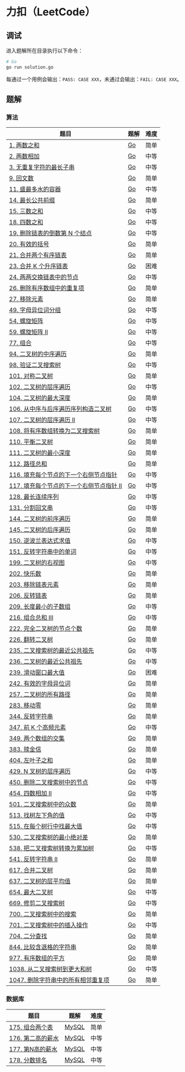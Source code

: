 # 力扣（LeetCode）

## 调试

进入题解所在目录执行以下命令：

```bash
# Go
go run solution.go
```

每通过一个用例会输出：`PASS: CASE XXX`，未通过会输出：`FAIL: CASE XXX`。

## 题解

### 算法

| 题目                                                         | 题解                                                         | 难度 |
| ------------------------------------------------------------ | ------------------------------------------------------------ | ---- |
| [1. 两数之和](https://leetcode.cn/problems/two-sum/)         | [Go](./algorithms/0001.two-sum/solution.go)                  | 简单 |
| [2. 两数相加](https://leetcode.cn/problems/add-two-numbers/) | [Go](./algorithms/0002.add-two-numbers/solution.go)          | 中等 |
| [3. 无重复字符的最长子串](https://leetcode.cn/problems/longest-substring-without-repeating-characters/) | [Go](./algorithms/0003.longest-substring-without-repeating-characters/solution.go) | 中等 |
| [9. 回文数](https://leetcode.cn/problems/palindrome-number/) | [Go](./algorithms/0009.palindrome-number/solution.go)        | 简单 |
| [11. 盛最多水的容器](https://leetcode.cn/problems/container-with-most-water/) | [Go](./algorithms/0011.container-with-most-water/solution.go) | 中等 |
| [14. 最长公共前缀](https://leetcode.cn/problems/longest-common-prefix/) | [Go](./algorithms/0014.longest-common-prefix/solution.go)    | 简单 |
| [15. 三数之和](https://leetcode.cn/problems/3sum/)           | [Go](./algorithms/0015.3sum/solution.go)                     | 中等 |
| [18. 四数之和](https://leetcode.cn/problems/4sum/)           | [Go](./algorithms/0018.4sum/solution.go)                     | 中等 |
| [19. 删除链表的倒数第 N 个结点](https://leetcode.cn/problems/remove-nth-node-from-end-of-list/) | [Go](./algorithms/0019.remove-nth-node-from-end-of-list/solution.go) | 中等 |
| [20. 有效的括号](https://leetcode.cn/problems/valid-parentheses/) | [Go](./algorithms/0020.valid-parentheses/solution.go)        | 简单 |
| [21. 合并两个有序链表](https://leetcode.cn/problems/merge-two-sorted-lists/) | [Go](./algorithms/0021.merge-two-sorted-lists/solution.go)   | 简单 |
| [23. 合并 K 个升序链表](https://leetcode.cn/problems/merge-k-sorted-lists/) | [Go](./algorithms/0023.merge-k-sorted-lists/solution.go)     | 困难 |
| [24. 两两交换链表中的节点](https://leetcode.cn/problems/swap-nodes-in-pairs/) | [Go](./algorithms/0024.swap-nodes-in-pairs/solution.go)      | 中等 |
| [26. 删除有序数组中的重复项](https://leetcode.cn/problems/remove-duplicates-from-sorted-array/) | [Go](./algorithms/0026.remove-duplicates-from-sorted-array/solution.go) | 简单 |
| [27. 移除元素](https://leetcode.cn/problems/remove-element/) | [Go](./algorithms/0027.remove-element/solution.go)           | 简单 |
| [49. 字母异位词分组](https://leetcode.cn/problems/group-anagrams/) | [Go](./algorithms/0049.group-anagrams/solution.go)           | 中等 |
| [54. 螺旋矩阵](https://leetcode.cn/problems/spiral-matrix/)  | [Go](./algorithms/0054.spiral-matrix/solution.go)            | 中等 |
| [59. 螺旋矩阵 II](https://leetcode.cn/problems/spiral-matrix-ii/) | [Go](./algorithms/0059.spiral-matrix-ii/solution.go)         | 中等 |
| [77. 组合](https://leetcode.cn/problems/combinations/)       | [Go](./algorithms/0077.combinations/solution.go)             | 中等 |
| [94. 二叉树的中序遍历](https://leetcode.cn/problems/binary-tree-inorder-traversal/) | [Go](./algorithms/0094.binary-tree-inorder-traversal/solution.go) | 简单 |
| [98. 验证二叉搜索树](https://leetcode.cn/problems/validate-binary-search-tree/) | [Go](./algorithms/0098.validate-binary-search-tree/solution.go) | 中等 |
| [101. 对称二叉树](https://leetcode.cn/problems/symmetric-tree/) | [Go](./algorithms/0101.symmetric-tree/solution.go)           | 简单 |
| [102. 二叉树的层序遍历](https://leetcode.cn/problems/binary-tree-level-order-traversal/) | [Go](./algorithms/0102.binary-tree-level-order-traversal/solution.go) | 中等 |
| [104. 二叉树的最大深度](https://leetcode.cn/problems/maximum-depth-of-binary-tree/) | [Go](./algorithms/0104.maximum-depth-of-binary-tree/solution.go) | 简单 |
| [106. 从中序与后序遍历序列构造二叉树](https://leetcode.cn/problems/construct-binary-tree-from-inorder-and-postorder-traversal/) | [Go](./algorithms/0106.construct-binary-tree-from-inorder-and-postorder-traversal/solution.go) | 中等 |
| [107. 二叉树的层序遍历 II](https://leetcode.cn/problems/binary-tree-level-order-traversal-ii/) | [Go](./algorithms/0107.binary-tree-level-order-traversal-ii/solution.go) | 中等 |
| [108. 将有序数组转换为二叉搜索树](https://leetcode.cn/problems/convert-sorted-array-to-binary-search-tree/) | [Go](./algorithms/0108.convert-sorted-array-to-binary-search-tree/solution.go) | 简单 |
| [110. 平衡二叉树](https://leetcode.cn/problems/balanced-binary-tree/) | [Go](./algorithms/0110.balanced-binary-tree/solution.go)     | 简单 |
| [111. 二叉树的最小深度](https://leetcode.cn/problems/minimum-depth-of-binary-tree/) | [Go](./algorithms/0111.minimum-depth-of-binary-tree/solution.go) | 简单 |
| [112. 路径总和](https://leetcode.cn/problems/path-sum/)      | [Go](./algorithms/0112.path-sum/solution.go)                 | 简单 |
| [116. 填充每个节点的下一个右侧节点指针](https://leetcode.cn/problems/populating-next-right-pointers-in-each-node/) | [Go](./algorithms/0116.populating-next-right-pointers-in-each-node/solution.go) | 中等 |
| [117. 填充每个节点的下一个右侧节点指针 II](https://leetcode.cn/problems/populating-next-right-pointers-in-each-node-ii/) | [Go](./algorithms/0117.populating-next-right-pointers-in-each-node-ii/solution.go) | 中等 |
| [128. 最长连续序列](https://leetcode.cn/problems/longest-consecutive-sequence/) | [Go](./algorithms/0128.longest-consecutive-sequence/solution.go) | 中等 |
| [131. 分割回文串](https://leetcode.cn/problems/palindrome-partitioning/) | [Go](./algorithms/0131.palindrome-partitioning/solution.go)  | 中等 |
| [144. 二叉树的前序遍历](https://leetcode.cn/problems/binary-tree-preorder-traversal/) | [Go](./algorithms/0144.binary-tree-preorder-traversal/solution.go) | 简单 |
| [145. 二叉树的后序遍历](https://leetcode.cn/problems/binary-tree-postorder-traversal/) | [Go](./algorithms/0145.binary-tree-postorder-traversal/solution.go) | 简单 |
| [150. 逆波兰表达式求值](https://leetcode.cn/problems/evaluate-reverse-polish-notation/) | [Go](./algorithms/0150.evaluate-reverse-polish-notation/solution.go) | 中等 |
| [151. 反转字符串中的单词](https://leetcode.cn/problems/reverse-words-in-a-string/) | [Go](./algorithms/0151.reverse-words-in-a-string/solution.go) | 中等 |
| [199. 二叉树的右视图](https://leetcode.cn/problems/binary-tree-right-side-view/) | [Go](./algorithms/0199.binary-tree-right-side-view/solution.go) | 中等 |
| [202. 快乐数](https://leetcode.cn/problems/happy-number/)    | [Go](./algorithms/0202.happy-number/solution.go)             | 简单 |
| [203. 移除链表元素](https://leetcode.cn/problems/remove-linked-list-elements/) | [Go](./algorithms/0203.remove-linked-list-elements/solution.go) | 简单 |
| [206. 反转链表](https://leetcode.cn/problems/reverse-linked-list/) | [Go](./algorithms/0206.reverse-linked-list/solution.go)      | 简单 |
| [209. 长度最小的子数组](https://leetcode.cn/problems/minimum-size-subarray-sum/) | [Go](./algorithms/0209.minimum-size-subarray-sum/solution.go) | 中等 |
| [216. 组合总和 III](https://leetcode.cn/problems/combination-sum-iii/) | [Go](./algorithms/0216.combination-sum-iii/solution.go)      | 中等 |
| [222. 完全二叉树的节点个数](https://leetcode.cn/problems/count-complete-tree-nodes/) | [Go](./algorithms/0222.count-complete-tree-nodes/solution.go) | 简单 |
| [226. 翻转二叉树](https://leetcode.cn/problems/invert-binary-tree/) | [Go](./algorithms/0226.invert-binary-tree/solution.go)       | 简单 |
| [235. 二叉搜索树的最近公共祖先](https://leetcode.cn/problems/lowest-common-ancestor-of-a-binary-search-tree/) | [Go](./algorithms/0235.lowest-common-ancestor-of-a-binary-search-tree/solution.go) | 中等 |
| [236. 二叉树的最近公共祖先](https://leetcode.cn/problems/lowest-common-ancestor-of-a-binary-tree/) | [Go](./algorithms/0236.lowest-common-ancestor-of-a-binary-tree/solution.go) | 中等 |
| [239. 滑动窗口最大值](https://leetcode.cn/problems/sliding-window-maximum/) | [Go](./algorithms/0239.sliding-window-maximum/solution.go)   | 困难 |
| [242. 有效的字母异位词](https://leetcode.cn/problems/valid-anagram/) | [Go](./algorithms/0242.valid-anagram/solution.go)            | 简单 |
| [257. 二叉树的所有路径](https://leetcode.cn/problems/binary-tree-paths/) | [Go](./algorithms/0257.binary-tree-paths/solution.go)        | 简单 |
| [283. 移动零](https://leetcode.cn/problems/move-zeroes/)     | [Go](./algorithms/0283.move-zeroes/solution.go)              | 简单 |
| [344. 反转字符串](https://leetcode.cn/problems/reverse-string/) | [Go](./algorithms/0344.reverse-string/solution.go)           | 简单 |
| [347. 前 K 个高频元素](https://leetcode.cn/problems/top-k-frequent-elements/) | [Go](./algorithms/0347.top-k-frequent-elements/solution.go)  | 中等 |
| [349. 两个数组的交集](https://leetcode.cn/problems/intersection-of-two-arrays/) | [Go](./algorithms/0349.intersection-of-two-arrays/solution.go) | 简单 |
| [383. 赎金信](https://leetcode.cn/problems/ransom-note/)     | [Go](./algorithms/0383.ransom-note/solution.go)              | 简单 |
| [404. 左叶子之和](https://leetcode.cn/problems/sum-of-left-leaves/) | [Go](./algorithms/0404.sum-of-left-leaves/solution.go)       | 简单 |
| [429. N 叉树的层序遍历](https://leetcode.cn/problems/n-ary-tree-level-order-traversal/) | [Go](./algorithms/0429.n-ary-tree-level-order-traversal/solution.go) | 中等 |
| [450. 删除二叉搜索树中的节点](https://leetcode.cn/problems/delete-node-in-a-bst/) | [Go](./algorithms/0450.delete-node-in-a-bst/solution.go)     | 中等 |
| [454. 四数相加 II](https://leetcode.cn/problems/4sum-ii/)    | [Go](./algorithms/0454.4sum-ii/solution.go)                  | 中等 |
| [501. 二叉搜索树中的众数](https://leetcode.cn/problems/find-mode-in-binary-search-tree/) | [Go](./algorithms/0501.find-mode-in-binary-search-tree/solution.go) | 简单 |
| [513. 找树左下角的值](https://leetcode.cn/problems/find-bottom-left-tree-value/) | [Go](./algorithms/0513.find-bottom-left-tree-value/solution.go) | 中等 |
| [515. 在每个树行中找最大值](https://leetcode.cn/problems/find-largest-value-in-each-tree-row/) | [Go](./algorithms/0515.find-largest-value-in-each-tree-row/solution.go) | 中等 |
| [530. 二叉搜索树的最小绝对差](https://leetcode.cn/problems/minimum-absolute-difference-in-bst/) | [Go](./algorithms/0530.minimum-absolute-difference-in-bst/solution.go) | 简单 |
| [538. 把二叉搜索树转换为累加树](https://leetcode.cn/problems/convert-bst-to-greater-tree/) | [Go](./algorithms/0538.convert-bst-to-greater-tree/solution.go) | 中等 |
| [541. 反转字符串 II](https://leetcode.cn/problems/reverse-string-ii/) | [Go](./algorithms/0541.reverse-string-ii/solution.go)        | 简单 |
| [617. 合并二叉树](https://leetcode.cn/problems/merge-two-binary-trees/) | [Go](./algorithms/0617.merge-two-binary-trees/solution.go)   | 简单 |
| [637. 二叉树的层平均值](https://leetcode.cn/problems/average-of-levels-in-binary-tree/) | [Go](./algorithms/0637.average-of-levels-in-binary-tree/solution.go) | 简单 |
| [654. 最大二叉树](https://leetcode.cn/problems/maximum-binary-tree/) | [Go](./algorithms/0654.maximum-binary-tree/solution.go)      | 中等 |
| [669. 修剪二叉搜索树](https://leetcode.cn/problems/trim-a-binary-search-tree/) | [Go](./algorithms/0669.trim-a-binary-search-tree/solution.go) | 中等 |
| [700. 二叉搜索树中的搜索](https://leetcode.cn/problems/search-in-a-binary-search-tree/) | [Go](./algorithms/0700.search-in-a-binary-search-tree/solution.go) | 简单 |
| [701. 二叉搜索树中的插入操作](https://leetcode.cn/problems/insert-into-a-binary-search-tree/) | [Go](./algorithms/0701.insert-into-a-binary-search-tree/solution.go) | 中等 |
| [704. 二分查找](https://leetcode.cn/problems/binary-search/) | [Go](./algorithms/0704.binary-search/solution.go)            | 简单 |
| [844. 比较含退格的字符串](https://leetcode.cn/problems/backspace-string-compare/) | [Go](./algorithms/0844.backspace-string-compare/solution.go) | 简单 |
| [977. 有序数组的平方](https://leetcode.cn/problems/squares-of-a-sorted-array/) | [Go](./algorithms/0977.squares-of-a-sorted-array/solution.go) | 简单 |
| [1038. 从二叉搜索树到更大和树](https://leetcode.cn/problems/binary-search-tree-to-greater-sum-tree/) | [Go](./algorithms/1038.binary-search-tree-to-greater-sum-tree/solution.go) | 中等 |
| [1047. 删除字符串中的所有相邻重复项](https://leetcode.cn/problems/remove-all-adjacent-duplicates-in-string/) | [Go](./algorithms/1047.remove-all-adjacent-duplicates-in-string/solution.go) | 简单 |

### 数据库

| 题目                                                         | 题解                                                        | 难度 |
| ------------------------------------------------------------ | ----------------------------------------------------------- | ---- |
| [175. 组合两个表](https://leetcode.cn/problems/combine-two-tables/) | [MySQL](./database/0175.combine-two-tables/solution.sql)    | 简单 |
| [176. 第二高的薪水](https://leetcode.cn/problems/second-highest-salary/) | [MySQL](./database/0176.second-highest-salary/solution.sql) | 中等 |
| [177. 第N高的薪水](https://leetcode.cn/problems/nth-highest-salary/) | [MySQL](./database/0177.nth-highest-salary/solution.sql)    | 中等 |
| [178. 分数排名](https://leetcode.cn/problems/rank-scores/)   | [MySQL](./database/0178.rank-scores/solution.sql)           | 中等 |

